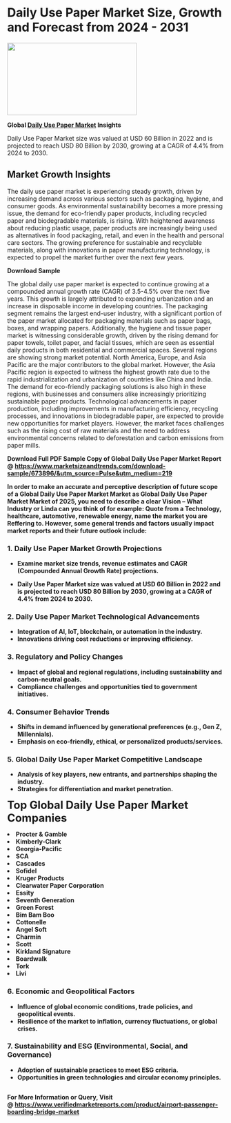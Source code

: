 <H1>Daily Use Paper Market Size, Growth and Forecast from 2024 - 2031</H1><img class="aligncenter size-medium wp-image-584254" src="https://thirdeyenews.in/wp-content/uploads/2024/09/Global-Market-Research-300x168.jpeg" alt="" width="300" height="168" /><p><strong>Global&nbsp;<a href="https://www.marketsizeandtrends.com/download-sample/673896/&amp;utm_source=Pulse&amp;utm_medium=219">Daily Use Paper Market</a> Insights</strong></p><p>Daily Use Paper Market size was valued at USD 60 Billion in 2022 and is projected to reach USD 80 Billion by 2030, growing at a CAGR of 4.4% from 2024 to 2030.</p><p><h2>Market Growth Insights</h2> <p>The daily use paper market is experiencing steady growth, driven by increasing demand across various sectors such as packaging, hygiene, and consumer goods. As environmental sustainability becomes a more pressing issue, the demand for eco-friendly paper products, including recycled paper and biodegradable materials, is rising. With heightened awareness about reducing plastic usage, paper products are increasingly being used as alternatives in food packaging, retail, and even in the health and personal care sectors. The growing preference for sustainable and recyclable materials, along with innovations in paper manufacturing technology, is expected to propel the market further over the next few years.</p> <p><strong>Download Sample</strong></p> <p>The global daily use paper market is expected to continue growing at a compounded annual growth rate (CAGR) of 3.5-4.5% over the next five years. This growth is largely attributed to expanding urbanization and an increase in disposable income in developing countries. The packaging segment remains the largest end-user industry, with a significant portion of the paper market allocated for packaging materials such as paper bags, boxes, and wrapping papers. Additionally, the hygiene and tissue paper market is witnessing considerable growth, driven by the rising demand for paper towels, toilet paper, and facial tissues, which are seen as essential daily products in both residential and commercial spaces. Several regions are showing strong market potential. North America, Europe, and Asia Pacific are the major contributors to the global market. However, the Asia Pacific region is expected to witness the highest growth rate due to the rapid industrialization and urbanization of countries like China and India. The demand for eco-friendly packaging solutions is also high in these regions, with businesses and consumers alike increasingly prioritizing sustainable paper products. Technological advancements in paper production, including improvements in manufacturing efficiency, recycling processes, and innovations in biodegradable paper, are expected to provide new opportunities for market players. However, the market faces challenges such as the rising cost of raw materials and the need to address environmental concerns related to deforestation and carbon emissions from paper mills. <p><strong></p><p><span class=""><strong>Download Full PDF Sample Copy of Global Daily Use Paper Market Report</strong> @ <a href="https://www.marketsizeandtrends.com/download-sample/673896/&amp;utm_source=Pulse&amp;utm_medium=219" target="_blank">https://www.marketsizeandtrends.com/download-sample/673896/&amp;utm_source=Pulse&amp;utm_medium=219</a></span></p><p>In order to make an accurate and perceptive description of future scope of a Global&nbsp;Daily Use Paper Market Market as Global&nbsp;Daily Use Paper Market Market of 2025, you need to describe a clear Vision &ndash; What Industry or Linda can you think of for example: Quote from a Technology, healthcare, automotive, renewable energy, name the market you are Reffering to. However, some general trends and factors usually impact market reports and their future outlook include:</p><h3>1.&nbsp;<strong>Daily Use Paper Market Growth Projections</strong></h3><ul><li>Examine market size trends, revenue estimates and CAGR (Compounded Annual Growth Rate) projections.</li><li><p>Daily Use Paper Market size was valued at USD 60 Billion in 2022 and is projected to reach USD 80 Billion by 2030, growing at a CAGR of 4.4% from 2024 to 2030.</p></li></ul><h3>2.&nbsp;<strong>Daily Use Paper Market Technological Advancements</strong></h3><ul><li>Integration of AI, IoT, blockchain, or automation in the industry.</li><li>Innovations driving cost reductions or improving efficiency.</li></ul><h3>3.&nbsp;<strong>Regulatory and Policy Changes</strong></h3><ul><li>Impact of global and regional regulations, including sustainability and carbon-neutral goals.</li><li>Compliance challenges and opportunities tied to government initiatives.</li></ul><h3>4.&nbsp;<strong>Consumer Behavior Trends</strong></h3><ul><li>Shifts in demand influenced by generational preferences (e.g., Gen Z, Millennials).</li><li>Emphasis on eco-friendly, ethical, or personalized products/services.</li></ul><h3>5.&nbsp;<strong>Global Daily Use Paper Market Competitive Landscape</strong></h3><ul><li>Analysis of key players, new entrants, and partnerships shaping the industry.</li><li>Strategies for differentiation and market penetration.</li></ul><p data-pm-slice="1 1 []"><span style="color: inherit; font-family: inherit; font-size: 25px;">Top Global Daily Use Paper Market Companies</span></p><div class="" data-test-id=""><p><li>Procter & Gamble</li><li> Kimberly-Clark</li><li> Georgia-Pacific</li><li> SCA</li><li> Cascades</li><li> Sofidel</li><li> Kruger Products</li><li> Clearwater Paper Corporation</li><li> Essity</li><li> Seventh Generation</li><li> Green Forest</li><li> Bim Bam Boo</li><li> Cottonelle</li><li> Angel Soft</li><li> Charmin</li><li> Scott</li><li> Kirkland Signature</li><li> Boardwalk</li><li> Tork</li><li> Livi</li></p></div><h3>6.&nbsp;<strong>Economic and Geopolitical Factors</strong></h3><ul><li>Influence of global economic conditions, trade policies, and geopolitical events.</li><li>Resilience of the market to inflation, currency fluctuations, or global crises.</li></ul><h3>7.&nbsp;<strong>Sustainability and ESG (Environmental, Social, and Governance)</strong></h3><ul><li>Adoption of sustainable practices to meet ESG criteria.</li><li>Opportunities in green technologies and circular economy principles.</li></ul><h2><strong style="font-size: 14px;">For More Information or Query, Visit @&nbsp;</strong><a style="background-color: #ffffff; font-size: 14px;" href="https://www.marketsizeandtrends.com/report/daily-use-paper-market/" target="_blank">https://www.verifiedmarketreports.com/product/airport-passenger-boarding-bridge-market</a></h2>
